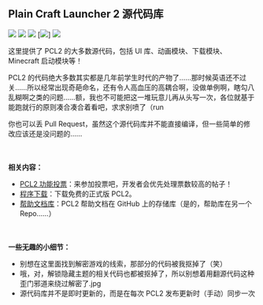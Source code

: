 ## Plain Craft Launcher 2 源代码库

[![](https://img.shields.io/badge/Support-US-946ce6?style=flat&logo=cashapp&logoColor=bb9aff)](https://afdian.net/@LTCat)
[![](https://img.shields.io/github/issues/Hex-Dragon/PCL2?style=flat)](https://github.com/Hex-Dragon/PCL2/issues)
[![](https://img.shields.io/github/forks/Hex-Dragon/PCL2?style=flat)](https://github.com/Hex-Dragon/PCL2/network/members)
[![](https://img.shields.io/github/stars/Hex-Dragon/PCL2?style=flat)]
[![](https://img.shields.io/badge/License-Custom-A31F34?logo=.NET&logoColor=ffffff&style=flat)](https://github.com/Hex-Dragon/PCL2/blob/main/LICENSE.txt)

这里提供了 PCL2 的大多数源代码，包括 UI 库、动画模块、下载模块、Minecraft 启动模块等！

PCL2 的代码绝大多数其实都是几年前学生时代的产物了……那时候英语还不过关……所以经常出现奇葩命名，还有令人高血压的高耦合啊，没做单例啊，瞎勾八乱糊啊之类的问题……额，我也不可能把这一堆玩意儿再从头写一次，各位就基于能跑就行的原则凑合凑合着看吧，求求别喷了（run

你也可以丢 Pull Request，虽然这个源代码库并不能直接编译，但一些简单的修改应该还是没问题的……

　

**相关内容：**
- [PCL2 功能投票](https://github.com/Hex-Dragon/PCL2/discussions/2)：来参加投票吧，开发者会优先处理票数较高的帖子！
- [程序下载](https://afdian.net/p/0164034c016c11ebafcb52540025c377)：下载免费的正式版 PCL2。
- [帮助文档库](https://github.com/LTCatt/PCL2Help)：PCL2 帮助文档在 GitHub 上的存储库（是的，帮助库在另一个 Repo……）

　

**一些无趣的小细节：**
- 别想在这里面找到解密游戏的线索，那部分的代码被我抠掉了（笑）
- 哦，对，解锁隐藏主题的相关代码也都被抠掉了，所以别想着用翻源代码这种歪门邪道来绕过解密了.jpg
- 源代码库并不是即时更新的，而是在每次 PCL2 发布更新时（手动）同步一次
